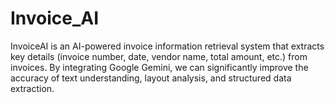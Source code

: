 # Invoice_AI
InvoiceAI is an AI-powered invoice information retrieval system that extracts key details (invoice number, date, vendor name, total amount, etc.) from invoices. By integrating Google Gemini, we can significantly improve the accuracy of text understanding, layout analysis, and structured data extraction.
